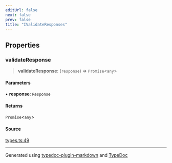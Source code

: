 ```yaml
---
editUrl: false
next: false
prev: false
title: "IValidateResponses"
---
```


## Properties

### validateResponse

> **validateResponse**: (`response`) => `Promise`\<`any`\>

#### Parameters

• **response**: `Response`

#### Returns

`Promise`\<`any`\>

#### Source

[types.ts:49](https://github.com/fostertheweb/spotify-web-sdk/blob/b2835c1/src/types.ts#L49)

***

Generated using [typedoc-plugin-markdown](https://www.npmjs.com/package/typedoc-plugin-markdown) and [TypeDoc](https://typedoc.org/)
